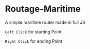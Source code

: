 # Routage-Maritime
A simple maritime router made in full JS


`Left Click` for starting Point

`Right Click` for ending Point
